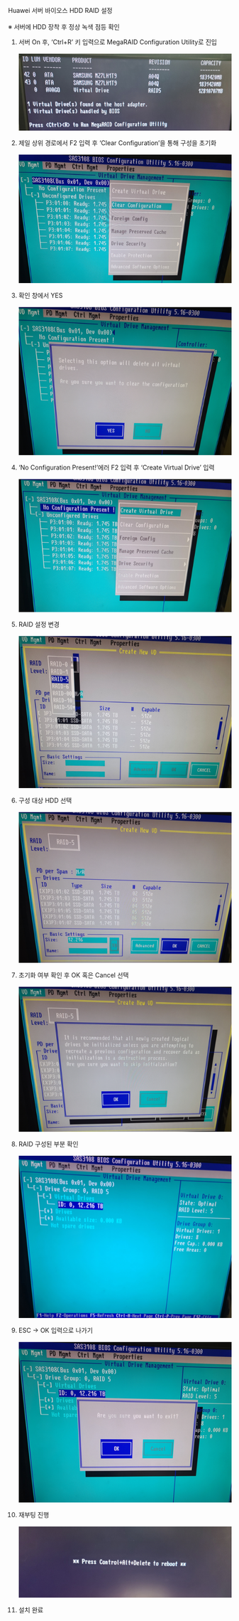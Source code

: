 Huawei 서버 바이오스 HDD RAID 설정<br> <br>
※ 서버에 HDD 장착 후 정상 녹색 점등 확인

1. 서버 On 후, ‘Ctrl+R’ 키 입력으로 MegaRAID Configuration Utility로 진입<br> <br>
![h1](https://github.com/hugo0762/SE/blob/main/Server_RAID/images/h1.png)

2. 제일 상위 경로에서 F2 입력 후 ‘Clear Configuration’을 통해 구성을 초기화<br> <br>
![h2](https://github.com/hugo0762/SE/blob/main/Server_RAID/images/h2.png)


3. 확인 창에서 YES<br> <br>
![h3](https://github.com/hugo0762/SE/blob/main/Server_RAID/images/h3.png)

4. ‘No Configuration Present!’에러 F2 입력 후 ‘Create Virtual Drive’ 입력<br> <br>
![h4](https://github.com/hugo0762/SE/blob/main/Server_RAID/images/h4.png)

5. RAID 설정 변경<br> <br>
![h5](https://github.com/hugo0762/SE/blob/main/Server_RAID/images/h5.png)

6. 구성 대상 HDD 선택 <br> <br>
![h6](https://github.com/hugo0762/SE/blob/main/Server_RAID/images/h6.png)

7. 초기화 여부 확인 후 OK 혹은 Cancel 선택<br> <br>
![h7](https://github.com/hugo0762/SE/blob/main/Server_RAID/images/h7.png)

8. RAID 구성된 부분 확인<br> <br>
![h8](https://github.com/hugo0762/SE/blob/main/Server_RAID/images/h8.png)

9. ESC -> OK 입력으로 나가기<br> <br>
![h9](https://github.com/hugo0762/SE/blob/main/Server_RAID/images/h9.png)

10. 재부팅 진행<br> <br>
![h10](https://github.com/hugo0762/SE/blob/main/Server_RAID/images/h10.png)

11. 설치 완료
